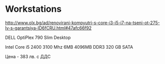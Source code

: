 # Workstations


http://www.olx.bg/ad/renovirani-kompyutri-s-core-i3-i5-i7-na-tseni-ot-275-lv-s-garantsiya-ID6fCRU.html#47afc66f92

DELL OptiPlex 790 Slim Desktop

Intel Core i5 2400 3100 Mhz 6MB
4096MB DDR3
320 GB SATA

Цена - 383 лв. с ДДС
